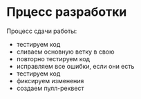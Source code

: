 Прцесс разработки
=======

Процесс сдачи работы:

* тестируем код
* сливаем основную ветку в свою
* повторно тестируем код
* исправляем все ошибки, если они есть
* тестируем код
* фиксируем изменения
* создаем пулл-реквест
